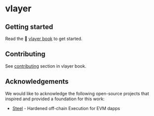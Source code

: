 # vlayer

## Getting started

Read the 📖 [vlayer book](https://book.vlayer.xyz/introduction.html) to get started.

## Contributing

See [contributing](https://book.vlayer.xyz/contributing.html) section in vlayer book.


## Acknowledgements

We would like to acknowledge the following open-source projects that inspired and provided a foundation for this work:

* [Steel](https://crates.io/crates/risc0-steel) - Hardened off-chain Execution for EVM dapps